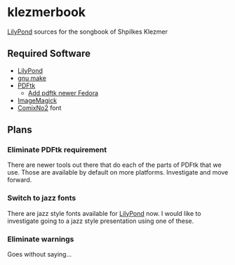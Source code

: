 # klezmerbook

[LilyPond](http://lilypond.org/) sources for the songbook of Shpilkes Klezmer

## Required Software
* [LilyPond](http://lilypond.org/)
* [gnu make](http://www.gnu.org/software/make)
* [PDFtk](https://www.pdflabs.com/tools/pdftk-the-pdf-toolkit/)
  * [Add pdftk newer Fedora](https://ask.fedoraproject.org/en/question/73364/pdftk-substitute-for-fedora-21-and-22/)
* [ImageMagick](http://www.imagemagick.org/)
* [ComixNo2](http://culmus.sourceforge.net/fancy/index.html) font

## Plans

### Eliminate PDFtk requirement

There are newer tools out there that do each of the parts of PDFtk that
we use. Those are available by default on more platforms. Investigate and
move forward.

### Switch to jazz fonts

There are jazz style fonts available for [LilyPond](http://lilypond.org/)
now. I would like to investigate going to a jazz style presentation using
one of these.

### Eliminate warnings

Goes without saying...
